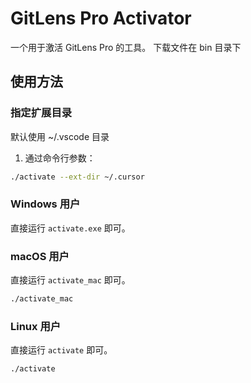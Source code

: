 # GitLens Pro Activator

一个用于激活 GitLens Pro 的工具。
下载文件在 bin 目录下

## 使用方法

### 指定扩展目录

默认使用 ~/.vscode 目录

1. 通过命令行参数：

```bash
./activate --ext-dir ~/.cursor
```




### Windows 用户

直接运行 `activate.exe` 即可。

### macOS 用户

直接运行 `activate_mac` 即可。

```bash
./activate_mac
```

### Linux 用户

直接运行 `activate` 即可。

```bash
./activate
```
